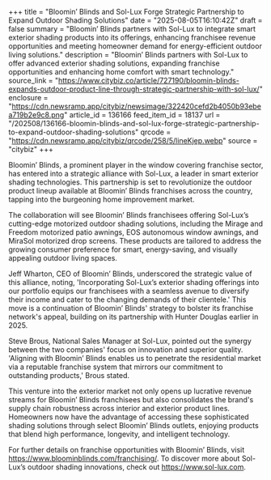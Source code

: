 +++
title = "Bloomin’ Blinds and Sol-Lux Forge Strategic Partnership to Expand Outdoor Shading Solutions"
date = "2025-08-05T16:10:42Z"
draft = false
summary = "Bloomin’ Blinds partners with Sol-Lux to integrate smart exterior shading products into its offerings, enhancing franchisee revenue opportunities and meeting homeowner demand for energy-efficient outdoor living solutions."
description = "Bloomin’ Blinds partners with Sol-Lux to offer advanced exterior shading solutions, expanding franchise opportunities and enhancing home comfort with smart technology."
source_link = "https://www.citybiz.co/article/727190/bloomin-blinds-expands-outdoor-product-line-through-strategic-partnership-with-sol-lux/"
enclosure = "https://cdn.newsramp.app/citybiz/newsimage/322420cefd2b4050b93ebea719b2e9c8.png"
article_id = 136166
feed_item_id = 18137
url = "/202508/136166-bloomin-blinds-and-sol-lux-forge-strategic-partnership-to-expand-outdoor-shading-solutions"
qrcode = "https://cdn.newsramp.app/citybiz/qrcode/258/5/lineKjep.webp"
source = "citybiz"
+++

<p>Bloomin’ Blinds, a prominent player in the window covering franchise sector, has entered into a strategic alliance with Sol-Lux, a leader in smart exterior shading technologies. This partnership is set to revolutionize the outdoor product lineup available at Bloomin’ Blinds franchises across the country, tapping into the burgeoning home improvement market.</p><p>The collaboration will see Bloomin’ Blinds franchisees offering Sol-Lux’s cutting-edge motorized outdoor shading solutions, including the Mirage and Freedom motorized patio awnings, EOS autonomous window awnings, and MiraSol motorized drop screens. These products are tailored to address the growing consumer preference for smart, energy-saving, and visually appealing outdoor living spaces.</p><p>Jeff Wharton, CEO of Bloomin’ Blinds, underscored the strategic value of this alliance, noting, 'Incorporating Sol-Lux’s exterior shading offerings into our portfolio equips our franchisees with a seamless avenue to diversify their income and cater to the changing demands of their clientele.' This move is a continuation of Bloomin’ Blinds' strategy to bolster its franchise network's appeal, building on its partnership with Hunter Douglas earlier in 2025.</p><p>Steve Brous, National Sales Manager at Sol-Lux, pointed out the synergy between the two companies' focus on innovation and superior quality. 'Aligning with Bloomin’ Blinds enables us to penetrate the residential market via a reputable franchise system that mirrors our commitment to outstanding products,' Brous stated.</p><p>This venture into the exterior market not only opens up lucrative revenue streams for Bloomin’ Blinds franchisees but also consolidates the brand's supply chain robustness across interior and exterior product lines. Homeowners now have the advantage of accessing these sophisticated shading solutions through select Bloomin’ Blinds outlets, enjoying products that blend high performance, longevity, and intelligent technology.</p><p>For further details on franchise opportunities with Bloomin’ Blinds, visit <a href='https://www.bloominblinds.com/franchising/' rel='nofollow' target='_blank'>https://www.bloominblinds.com/franchising/</a>. To discover more about Sol-Lux’s outdoor shading innovations, check out <a href='https://www.sol-lux.com' rel='nofollow' target='_blank'>https://www.sol-lux.com</a>.</p>